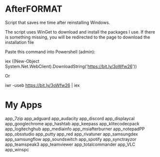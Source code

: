 # AfterFORMAT
Script that saves me time after reinstalling Windows.

The script uses WinGet to download and install the packages I use.
If there is something missing, you will be redirected to the page to download the installation file


Paste this command into Powershell (admin):

iex ((New-Object System.Net.WebClient).DownloadString('https://bit.ly/3oWfw26'))

Or

iwr -useb https://bit.ly/3oWfw26 | iex



# My Apps
app_7zip
app_adguard
app_audacity
app_discord
app_displaycal
app_googlechrome
app_hashtab
app_keepass
app_klitecodecpack
app_logitechghub
app_mediainfo
app_msiafterburner
app_notepadPP
app_obsstudio
app_putty
app_red
app_rivatuner
app_samsungdex
app_samsungflow
app_soundswitch
app_spotify
app_synctrayzor
app_teamspeak3
app_teamviewer
app_totalcommander
app_VLC
app_winspc
